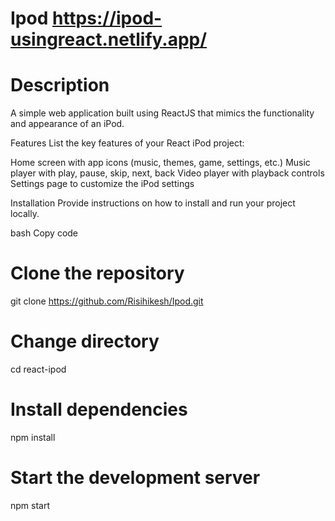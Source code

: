 # Ipod  https://ipod-usingreact.netlify.app/


# Description
A simple web application built using ReactJS that mimics the functionality and appearance of an iPod.

Features
List the key features of your React iPod project:

Home screen with app icons (music, themes, game, settings, etc.)
Music player with play, pause, skip, next, back
Video player with playback controls
Settings page to customize the iPod settings

Installation
Provide instructions on how to install and run your project locally.

bash
Copy code
# Clone the repository
git clone https://github.com/Risihikesh/Ipod.git

# Change directory
cd react-ipod

# Install dependencies
npm install

# Start the development server
npm start



